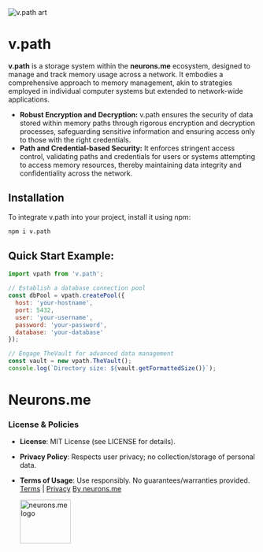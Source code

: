 

<img src="https://suign.github.io/assets/imgs/v.path.png" alt="v.path art">

# v.path
**v.path** is a storage system within the **neurons.me** ecosystem, designed to manage and track memory usage across a network. It embodies a comprehensive approach to memory management, akin to strategies employed in individual computer systems but extended to network-wide applications.

<!--v.path kind of like c://path.-->

- **Robust Encryption and Decryption:** v.path ensures the security of data stored within memory paths through rigorous encryption and decryption processes, safeguarding sensitive information and ensuring access only to those with the right credentials.
- **Path and Credential-based Security:** It enforces stringent access control, validating paths and credentials for users or systems attempting to access memory resources, thereby maintaining data integrity and confidentiality across the network.

## Installation
To integrate v.path into your project, install it using npm:
```bash
npm i v.path
```

## Quick Start Example:
```js
import vpath from 'v.path';

// Establish a database connection pool
const dbPool = vpath.createPool({
  host: 'your-hostname',
  port: 5432,
  user: 'your-username',
  password: 'your-password',
  database: 'your-database'
});

// Engage TheVault for advanced data management
const vault = new vpath.TheVault();
console.log(`Directory size: ${vault.getFormattedSize()}`);
```



# Neurons.me

### License & Policies

- **License**: MIT License (see LICENSE for details).

- **Privacy Policy**: Respects user privacy; no collection/storage of personal data.

- **Terms of Usage**: Use responsibly. No guarantees/warranties provided. [Terms](https://www.neurons.me/terms-of-use) | [Privacy](https://www.neurons.me/privacy-policy)
  [By neurons.me](https://neurons.me)

  <img src="https://suign.github.io/neurons.me/neurons_logo.png" alt="neurons.me logo" width="103" height="89" aligned="right">



